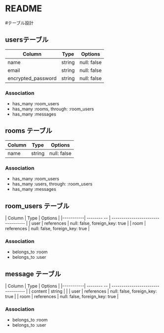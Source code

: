 # README

#テーブル設計

## usersテーブル

| Column            | Type    | Options         |
|-------------------| ------- | --------------- |
| name              | string  | null: false     |
| email             | string  | null: false     |
| encrypted_password| string  | null: false     |

### Association

- has_many :room_users
- has_many :rooms, through: :room_users
- has_many :messages

## rooms テーブル

| Column            | Type    | Options         |
|-------------------| ------- | --------------- |
| name              | string  | null: false     |

### Association
- has_many :room_users
- has_many :users, through: :room_users
- has_many :messages

## room_users テーブル

| Column    | Type        | Options                            |
|-----------| -------- -- | ---------------------------------- |
| user      | references  | null: false, foreign_key: true     |
| room      | references  | null: false, foreign_key: true     |

### Association
- belongs_to :room
- belongs_to :user

## message テーブル

| Column    | Type        | Options                            |
|-----------| -------- -- | ---------------------------------- |
| content   | string      |                                    |
| user      | references  | null: false, foreign_key: true     |
| room      | references  | null: false, foreign_key: true     |

### Association

- belongs_to :room
- belongs_to :user